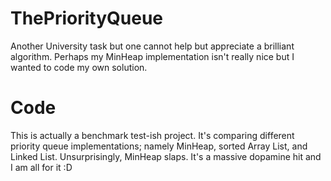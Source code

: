 # ThePriorityQueue

Another University task but one cannot help but appreciate a brilliant algorithm. Perhaps my MinHeap implementation isn't really nice but I wanted to code my own solution.

# Code 

This is actually a benchmark test-ish project. It's comparing different priority queue implementations; namely MinHeap, sorted Array List, and Linked List. 
Unsurprisingly, MinHeap slaps. It's a massive dopamine hit and I am all for it :D
